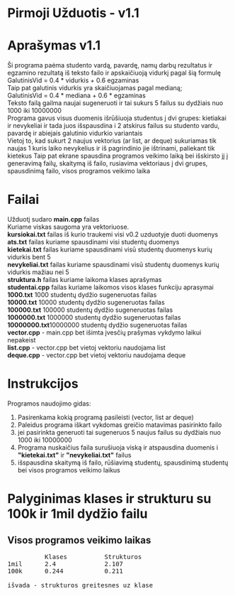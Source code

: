 Pirmoji Užduotis - v1.1  
====

Aprašymas v1.1  
==
Ši programa paėma studento vardą, pavardę, namų darbų rezultatus ir egzamino rezultatą iš teksto failo ir apskaičiuoją vidurkį pagal šią formulę  
GalutinisVid = 0.4 * vidurkis + 0.6 egzaminas  
Taip pat galutinis vidurkis yra skaičiuojamas pagal medianą;  
GalutinisVid = 0.4 * mediana + 0.6 * egzaminas   
Teksto failą gailma naujai sugeneruoti ir tai sukurs 5 failus su dydžiais nuo 1000 iki 10000000  
Programa gavus visus duomenis išrūšiuoja studentus į dvi grupes: kietiakai ir nevykeliai ir tada juos išspausdina i 2 atskirus failus su studento vardu, pavardę ir abiejais galutinio vidurkio variantais  
Vietoj to, kad sukurt 2 naujus vektorius (ar list, ar deque) sukuriamas tik naujas 1 kuris laiko nevykelius ir iš pagrindinio jie ištrinami, paliekant tik kietekus
Taip pat ekrane spausdina programos veikimo laiką bei išskirsto jį į generavimą failų, skaitymą iš failo, rusiavima vektoriaus į dvi grupes, spausdinimą failo, visos programos veikimo laika  

Failai 
==
Užduotį sudaro **main.cpp** failas  
Kuriame viskas saugoma yra vektoriuose.   
**kursiokai.txt** failas iš kurio traukemi visi v0.2 uzduotyje duoti duomenys  
**ats.txt** failas kuriame spausdinami visi studentų duomenys  
**kietekai.txt** failas kuriame spausdinami visū studentų duomenys kurių vidurkis bent 5  
**nevykeliai.txt** failas kuriame spausdinami visū studentų duomenys kurių vidurkis mažiau nei 5  
**struktura.h** failas kuriame laikoma klases aprašymas  
**studentai.cpp** failas kuriame laikomos visos klases funkciju aprasymai
**1000.txt** 1000 studentų dydžio sugeneruotas failas  
**10000.txt** 10000 studentų dydžio sugeneruotas failas  
**100000.txt** 100000 studentų dydžio sugeneruotas failas  
**1000000.txt** 1000000 studentų dydžio sugeneruotas failas  
**10000000.txt**10000000 studentų dydžio sugeneruotas failas  
**vector.cpp** - main.cpp bet išimta įvesčių prašymas vykdymo laikui nepakeist  
**list.cpp** - vector.cpp bet vietoj vektoriu naudojama list  
**deque.cpp** - vector.cpp bet vietoj vektoriu naudojama deque 

Instrukcijos 
==
Programos naudojimo gidas: 
1. Pasirenkama kokią programą pasileisti (vector, list ar deque)
2. Paleidus programa iškart vykdomas greičio matavimas pasirinkto failo
3. jei pasirinkta generuoti tai sugeneruos 5 naujus failus su dydžiais nuo 1000 iki 10000000
4. Programa nuskaičius faila surušiuoja viską ir atspausdina duomenis i **"kietekai.txt"** ir **"nevykeliai.txt"** failus
5. išspausdina skaitymą iš failo, rūšiavimą studentų, spausdinimą studentų bei visos programos veikimo laikus

Palyginimas klases ir strukturu su 100k ir 1mil dydžio failu
==

Visos programos veikimo laikas
---
<pre>
          Klases          Strukturos
1mil      2.4             2.107
100k      0.244           0.211

išvada - strukturos greitesnes uz klase
